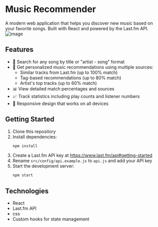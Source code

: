 # Music Recommender

A modern web application that helps you discover new music based on your favorite songs. Built with React and powered by the Last.fm API.
![image](https://github.com/user-attachments/assets/a4f9f460-e9c8-41e9-aeef-bdc34fb2b671)

## Features

- 🎵 Search for any song by title or "artist - song" format
- 🎯 Get personalized music recommendations using multiple sources:
  - Similar tracks from Last.fm (up to 100% match)
  - Tag-based recommendations (up to 80% match)
  - Artist's top tracks (up to 60% match)
- 📊 View detailed match percentages and sources
- 📈 Track statistics including play counts and listener numbers
- 📱 Responsive design that works on all devices

## Getting Started

1. Clone this repository
2. Install dependencies:
   ```bash
   npm install
   ```
3. Create a Last.fm API key at https://www.last.fm/api#getting-started
4. Rename `src/config/api.example.js` to `api.js` and add your API key
5. Start the development server:
   ```bash
   npm start
   ```

## Technologies

- React
- Last.fm API
- css
- Custom hooks for state management
